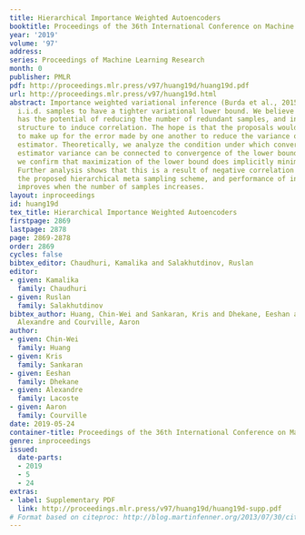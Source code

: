 ```yaml
---
title: Hierarchical Importance Weighted Autoencoders
booktitle: Proceedings of the 36th International Conference on Machine Learning
year: '2019'
volume: '97'
address: 
series: Proceedings of Machine Learning Research
month: 0
publisher: PMLR
pdf: http://proceedings.mlr.press/v97/huang19d/huang19d.pdf
url: http://proceedings.mlr.press/v97/huang19d.html
abstract: Importance weighted variational inference (Burda et al., 2015) uses multiple
  i.i.d. samples to have a tighter variational lower bound. We believe a joint proposal
  has the potential of reducing the number of redundant samples, and introduce a hierarchical
  structure to induce correlation. The hope is that the proposals would coordinate
  to make up for the error made by one another to reduce the variance of the importance
  estimator. Theoretically, we analyze the condition under which convergence of the
  estimator variance can be connected to convergence of the lower bound. Empirically,
  we confirm that maximization of the lower bound does implicitly minimize variance.
  Further analysis shows that this is a result of negative correlation induced by
  the proposed hierarchical meta sampling scheme, and performance of inference also
  improves when the number of samples increases.
layout: inproceedings
id: huang19d
tex_title: Hierarchical Importance Weighted Autoencoders
firstpage: 2869
lastpage: 2878
page: 2869-2878
order: 2869
cycles: false
bibtex_editor: Chaudhuri, Kamalika and Salakhutdinov, Ruslan
editor:
- given: Kamalika
  family: Chaudhuri
- given: Ruslan
  family: Salakhutdinov
bibtex_author: Huang, Chin-Wei and Sankaran, Kris and Dhekane, Eeshan and Lacoste,
  Alexandre and Courville, Aaron
author:
- given: Chin-Wei
  family: Huang
- given: Kris
  family: Sankaran
- given: Eeshan
  family: Dhekane
- given: Alexandre
  family: Lacoste
- given: Aaron
  family: Courville
date: 2019-05-24
container-title: Proceedings of the 36th International Conference on Machine Learning
genre: inproceedings
issued:
  date-parts:
  - 2019
  - 5
  - 24
extras:
- label: Supplementary PDF
  link: http://proceedings.mlr.press/v97/huang19d/huang19d-supp.pdf
# Format based on citeproc: http://blog.martinfenner.org/2013/07/30/citeproc-yaml-for-bibliographies/
---
```

